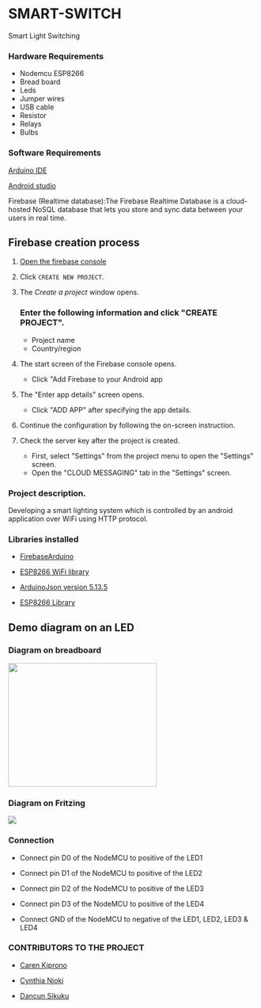 # SMART-SWITCH
Smart Light Switching

### Hardware Requirements
- Nodemcu ESP8266 
- Bread board
- Leds
- Jumper wires
- USB cable
- Resistor
- Relays
- Bulbs

### Software Requirements
[Arduino IDE](https://www.arduino.cc/en/Main/Software)

[Android studio](https://developer.android.com/studio?gclid=Cj0KCQjw_dWGBhDAARIsAMcYuJxSorSzlaZerJVsB2MzHUj0hZ2O9gxSlPIMrYXx69GwbUY9qHFVLxkaApQ8EALw_wcB&gclsrc=aw.ds) 

Firebase (Realtime database):The Firebase Realtime Database is a cloud-hosted NoSQL database that lets you store and sync data between your users in real time.

## Firebase creation process
1. [Open the firebase console](https://console.firebase.google.com/?pli=1)

2. Click `CREATE NEW PROJECT`.
3. The *Create a project* window opens.

     ### Enter the following information and click "CREATE PROJECT".
   - Project name
   - Country/region
4. The start screen of the Firebase console opens.
   - Click "Add Firebase to your Android app
5. The "Enter app details" screen opens.   
    - Click "ADD APP" after specifying the app details.
6. Continue the configuration by following the on-screen instruction.

7. Check the server key after the project is created.
   - First, select "Settings" from the project menu to open the "Settings" screen.
   - Open the "CLOUD MESSAGING" tab in the "Settings" screen.
   
### Project description.
Developing a smart lighting system which is controlled by an android application  over WiFi using HTTP protocol.

### Libraries installed

- [FirebaseArduino](https://github.com/FirebaseExtended/firebase-arduino)

- [ESP8266 WiFi library](https://github.com/ekstrand/SerialESP8266wifi/archive/master.zip)

- [ArduinoJson version 5.13.5](https://arduinojson.org/v5/doc/installation/) 

- [ESP8266 Library](https://github.com/esp8266/Arduino)

## Demo diagram on an LED

### Diagram on breadboard
<p align="centre">

<image src="https://github.com/ilabafrica-IoTlab/SMART-SWITCH/blob/Develop/Images/Node%20MCU%20Working.jpg" width="300" height="250">


### Diagram on Fritzing  
<image src="https://github.com/ilabafrica-IoTlab/SMART-SWITCH/blob/Develop/Images/NodeMCU%20Connection_bb.jpg">
</p>


### Connection
+ Connect pin D0 of the NodeMCU to positive of the LED1

+ Connect pin D1 of the NodeMCU to positive of the LED2

+ Connect pin D2 of the NodeMCU to positive of the LED3

+ Connect pin D3 of the NodeMCU to positive of the LED4

+ Connect GND of the NodeMCU to negative of the LED1, LED2, LED3 & LED4

### CONTRIBUTORS TO THE PROJECT
+ [Caren Kiprono](https://github.com/KARENKIP)

+ [Cynthia Njoki](https://github.com/NjokiCynthia)

+ [Dancun Sikuku](https://github.com/dancansikuku94)



